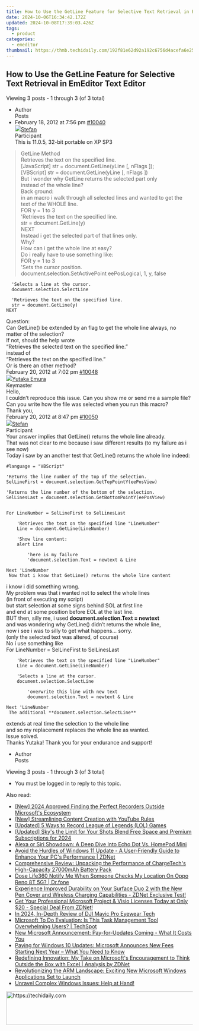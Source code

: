 ```yaml
---
title: How to Use the GetLine Feature for Selective Text Retrieval in EmEditor Text Editor
date: 2024-10-06T16:34:42.172Z
updated: 2024-10-08T17:39:03.426Z
tags:
  - product
categories:
  - emeditor
thumbnail: https://thmb.techidaily.com/192f81e62d92a192c6756d4acefa6e25619bd0109c72bd43d2bf00cf25a87ef6.png
---
```


## How to Use the GetLine Feature for Selective Text Retrieval in EmEditor Text Editor

Viewing 3 posts - 1 through 3 (of 3 total)

* Author  
Posts
* February 18, 2012 at 7:56 pm [#10040](https://tools.techidaily.com/emeditor/products/)  
[![](https://secure.gravatar.com/avatar/f29c043a3cc5c5dac8db4e62939893e9?s=80&d=identicon&r=g)Stefan](https://www.emeditor.com/forums/users/Stefan/ "View Stefan's profile")  
Participant  
This is 11.0.5, 32-bit portable on XP SP3  
> GetLine Method  
> Retrieves the text on the specified line.  
> \[JavaScript\] str = document.GetLine(yLine \[, nFlags \]);  
> \[VBScript\] str = document.GetLine(yLine \[, nFlags \])  
 But i wonder why GetLine returns the selected part only  
 instead of the whole line?  
 Back ground:  
 in an macro i walk through all selected lines and wanted to get the text of the WHOLE line.  
FOR y = 1 to 3  
	  'Retrieves the text on the specified line.  
	  str = document.GetLine(y)  
	NEXT  
 Instead i get the selected part of that lines only.  
 Why?  
 How can i get the whole line at easy?  
 Do i really have to use something like:  
FOR y = 1 to 3  
	  'Sets the cursor position.  
	  document.selection.SetActivePoint eePosLogical, 1, y, false  
	    
	  'Selects a line at the cursor.  
	  document.selection.SelectLine  
	    
	  'Retrieves the text on the specified line.  
	  str = document.GetLine(y)  
	NEXT  
 Question:  
 Can GetLine() be extended by an flag to get the whole line always, no matter of the selection?  
 If not, should the help wrote  
 “Retrieves the selected text on the specified line.”  
 instead of  
 “Retrieves the text on the specified line.”  
 Or is there an other method?  
February 20, 2012 at 7:02 pm [#10048](https://tools.techidaily.com/emeditor/products/)  
[![](https://secure.gravatar.com/avatar/a0a6377144ed3636f985d87303f65ed2?s=80&d=identicon&r=g)Yutaka Emura](https://www.emeditor.com/forums/users/yemura/ "View Yutaka Emura's profile")  
Keymaster  
Hello,  
 I couldn’t reproduce this issue. Can you show me or send me a sample file? Can you write how the file was selected when you run this macro?  
 Thank you,  
February 20, 2012 at 8:47 pm [#10050](https://tools.techidaily.com/emeditor/products/)  
[![](https://secure.gravatar.com/avatar/f29c043a3cc5c5dac8db4e62939893e9?s=80&d=identicon&r=g)Stefan](https://www.emeditor.com/forums/users/Stefan/ "View Stefan's profile")  
Participant  
Your answer implies that GetLine() returns the whole line already.  
 That was not clear to me because i saw different results (to my failure as i see now)  
 Today i saw by an another test that GetLine() returns the whole line indeed:  
    
	#language = "VBScript"  
	    
	'Returns the line number of the top of the selection.  
	SelLineFirst = document.selection.GetTopPointY(eePosView)  
		    
	'Returns the line number of the bottom of the selection.  
	SelLinesLast = document.selection.GetBottomPointY(eePosView)  
	    
	    
	For LineNumber = SelLineFirst to SelLinesLast  
	    
		'Retrieves the text on the specified line "LineNumber"  
		Line = document.GetLine(LineNumber)  
		    
		'Show line content:  
		alert Line  
	    
	        'here is my failure  
	        'document.selection.Text = newtext & Line  
	    
	Next 'LineNumber  
	 Now that i know that GetLine() returns the whole line content  
 i know i did something wrong.  
 My problem was that i wanted not to select the whole lines  
 (in front of executing my script)  
 but start selection at some signs behind SOL at first line  
 and end at some position before EOL at the last line.  
 BUT then, silly me, i used **document.selection.Text = newtext**  
 and was wondering why GetLine() didn’t returns the whole line,  
 now i see i was to silly to get what happens… sorry.  
 (only the selected text was altered, of course)  
 No i use something like  
For LineNumber = SelLineFirst to SelLinesLast  
	    
		'Retrieves the text on the specified line "LineNumber"  
		Line = document.GetLine(LineNumber)  
		    
		'Selects a line at the cursor.  
		document.selection.SelectLine  
	    
	        'overwrite this line with new text  
	        document.selection.Text = newtext & Line  
	    
	Next 'LineNumber  
	 The additional **document.selection.SelectLine**  
 extends at real time the selection to the whole line  
 and so my replacement replaces the whole line as wanted.  
 Issue solved.  
 Thanks Yutaka! Thank you for your endurance and support!
* Author  
Posts

Viewing 3 posts - 1 through 3 (of 3 total)

* You must be logged in to reply to this topic.

<ins class="adsbygoogle"
     style="display:block"
     data-ad-format="autorelaxed"
     data-ad-client="ca-pub-7571918770474297"
     data-ad-slot="1223367746"></ins>

<ins class="adsbygoogle"
     style="display:block"
     data-ad-client="ca-pub-7571918770474297"
     data-ad-slot="8358498916"
     data-ad-format="auto"
     data-full-width-responsive="true"></ins>

<span class="atpl-alsoreadstyle">Also read:</span>
<div><ul>
<li><a href="https://screen-mirroring-recording.techidaily.com/new-2024-approved-finding-the-perfect-recorders-outside-microsofts-ecosystem/"><u>[New] 2024 Approved Finding the Perfect Recorders Outside Microsoft's Ecosystem</u></a></li>
<li><a href="https://youtube-tips.techidaily.com/treamlining-content-creation-with-youtube-rules/"><u>[New] Streamlining Content Creation with YouTube Rules</u></a></li>
<li><a href="https://on-screen-recording.techidaily.com/updated-5-ways-to-record-league-of-legends-lol-games/"><u>[Updated] 5 Ways to Record League of Legends (LOL) Games</u></a></li>
<li><a href="https://fox-glue.techidaily.com/updated-skys-the-limit-for-your-shots-blend-free-space-and-premium-subscriptions-for-2024/"><u>[Updated] Sky's the Limit for Your Shots Blend Free Space and Premium Subscriptions for 2024</u></a></li>
<li><a href="https://buynow-tips.techidaily.com/alexa-or-siri-showdown-a-deep-dive-into-echo-dot-vs-homepod-mini/"><u>Alexa or Siri Showdown: A Deep Dive Into Echo Dot Vs. HomePod Mini</u></a></li>
<li><a href="https://win-awesome.techidaily.com/avoid-the-hurdles-of-windows-11-update-a-user-friendly-guide-to-enhance-your-pcs-performance-zdnet/"><u>Avoid the Hurdles of Windows 11 Update - A User-Friendly Guide to Enhance Your PC's Performance | ZDNet</u></a></li>
<li><a href="https://buynow-marvelous.techidaily.com/comprehensive-review-unpacking-the-performance-of-chargetechs-high-capacity-27000mah-battery-pack/"><u>Comprehensive Review: Unpacking the Performance of ChargeTech's High-Capacity 27000mAh Battery Pack</u></a></li>
<li><a href="https://fake-location.techidaily.com/dose-life360-notify-me-when-someone-checks-my-location-on-oppo-reno-8t-5g-drfone-by-drfone-virtual-android/"><u>Dose Life360 Notify Me When Someone Checks My Location On Oppo Reno 8T 5G? | Dr.fone</u></a></li>
<li><a href="https://win-awesome.techidaily.com/experience-improved-durability-on-your-surface-duo-2-with-the-new-pen-cover-and-wireless-charging-capabilities-zdnet-exclusive-test/"><u>Experience Improved Durability on Your Surface Duo 2 with the New Pen Cover and Wireless Charging Capabilities - ZDNet Exclusive Test!</u></a></li>
<li><a href="https://win-awesome.techidaily.com/get-your-professional-microsoft-project-and-visio-licenses-today-at-only-20-special-deal-from-zdnet/"><u>Get Your Professional Microsoft Project & Visio Licenses Today at Only $20 - Special Deal From ZDNet!</u></a></li>
<li><a href="https://some-knowledge.techidaily.com/in-2024-in-depth-review-of-dji-mavic-pro-eyewear-tech/"><u>In 2024, In-Depth Review of DJI Mavic Pro Eyewear Tech</u></a></li>
<li><a href="https://win-awesome.techidaily.com/microsoft-to-do-evaluation-is-this-task-management-tool-overwhelming-users-techspot/"><u>Microsoft To Do Evaluation: Is This Task Management Tool Overwhelming Users? | TechSpot</u></a></li>
<li><a href="https://win-awesome.techidaily.com/new-microsoft-announcement-pay-for-updates-coming-what-it-costs-you/"><u>New Microsoft Announcement: Pay-for-Updates Coming - What It Costs You</u></a></li>
<li><a href="https://win-awesome.techidaily.com/paying-for-windows-10-updates-microsoft-announces-new-fees-starting-next-year-what-you-need-to-know/"><u>Paying for Windows 10 Updates: Microsoft Announces New Fees Starting Next Year – What You Need to Know</u></a></li>
<li><a href="https://win-awesome.techidaily.com/redefining-innovation-my-take-on-microsofts-encouragement-to-think-outside-the-box-with-excel-analysis-by-zdnet/"><u>Redefining Innovation: My Take on Microsoft's Encouragement to Think Outside the Box with Excel | Analysis by ZDNet</u></a></li>
<li><a href="https://win-awesome.techidaily.com/revolutionizing-the-arm-landscape-exciting-new-microsoft-windows-applications-set-to-launch/"><u>Revolutionizing the ARM Landscape: Exciting New Microsoft Windows Applications Set to Launch</u></a></li>
<li><a href="https://win11.techidaily.com/unravel-complex-windows-issues-help-at-hand/"><u>Unravel Complex Windows Issues: Help at Hand!</u></a></li>
</ul></div>

<!-- affiliate ads begin -->
<a href="https://aligracehair.sjv.io/c/5597632/1918703/19272" target="_top" id="1918703">
  <img src="//a.impactradius-go.com/display-ad/19272-1918703" border="0" alt="https://techidaily.com" width="728" height="90"/>
</a>
<img height="0" width="0" src="https://aligracehair.sjv.io/i/5597632/1918703/19272" style="position:absolute;visibility:hidden;" border="0" />
<!-- affiliate ads end -->

